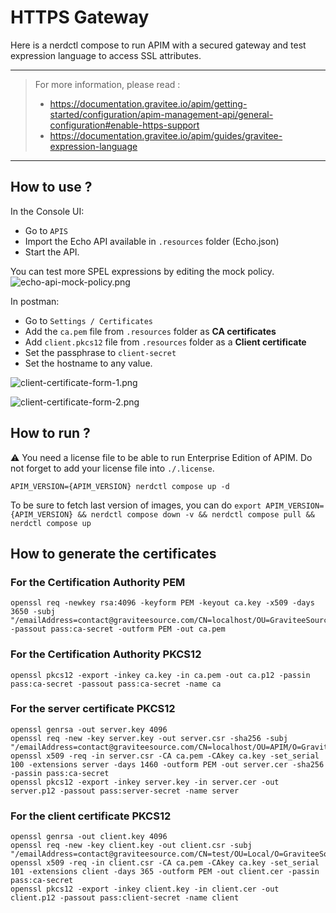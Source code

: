 # HTTPS Gateway

Here is a nerdctl compose to run APIM with a secured gateway and test expression language to access SSL attributes.

---
> For more information, please read :
> * https://documentation.gravitee.io/apim/getting-started/configuration/apim-management-api/general-configuration#enable-https-support
> * https://documentation.gravitee.io/apim/guides/gravitee-expression-language
---

## How to use ?

In the Console UI:
- Go to `APIS`
- Import the Echo API available in `.resources` folder (Echo.json)
- Start the API.

You can test more SPEL expressions by editing the mock policy.
![echo-api-mock-policy.png](.resources/echo-api-mock-policy.png)

In postman:
- Go to `Settings / Certificates`
- Add the `ca.pem` file from `.resources` folder as **CA certificates**
- Add `client.pkcs12` file from `.resources` folder as a **Client certificate**
- Set the passphrase to `client-secret`
- Set the hostname to any value.

![client-certificate-form-1.png](.resources/client-certificate-form-1.png "Add a client certificate")

![client-certificate-form-2.png](.resources/client-certificate-form-2.png "Configure Postman certificates")

## How to run ?

⚠️ You need a license file to be able to run Enterprise Edition of APIM. Do not forget to add your license file into `./.license`.

`APIM_VERSION={APIM_VERSION} nerdctl compose up -d ` 

To be sure to fetch last version of images, you can do
`export APIM_VERSION={APIM_VERSION} && nerdctl compose down -v && nerdctl compose pull && nerdctl compose up`

## How to generate the certificates

### For the Certification Authority PEM
```
openssl req -newkey rsa:4096 -keyform PEM -keyout ca.key -x509 -days 3650 -subj "/emailAddress=contact@graviteesource.com/CN=localhost/OU=GraviteeSource/O=GraviteeSource/L=Lille/ST=France/C=FR" -passout pass:ca-secret -outform PEM -out ca.pem
```

### For the Certification Authority PKCS12
```
openssl pkcs12 -export -inkey ca.key -in ca.pem -out ca.p12 -passin pass:ca-secret -passout pass:ca-secret -name ca
```

### For the server certificate PKCS12
```
openssl genrsa -out server.key 4096
openssl req -new -key server.key -out server.csr -sha256 -subj "/emailAddress=contact@graviteesource.com/CN=localhost/OU=APIM/O=GraviteeSource/L=Lille/ST=France/C=FR"
openssl x509 -req -in server.csr -CA ca.pem -CAkey ca.key -set_serial 100 -extensions server -days 1460 -outform PEM -out server.cer -sha256 -passin pass:ca-secret
openssl pkcs12 -export -inkey server.key -in server.cer -out server.p12 -passout pass:server-secret -name server
```

### For the client certificate PKCS12
```
openssl genrsa -out client.key 4096
openssl req -new -key client.key -out client.csr -subj "/emailAddress=contact@graviteesource.com/CN=test/OU=Local/O=GraviteeSource/L=Lille/ST=France/C=FR"
openssl x509 -req -in client.csr -CA ca.pem -CAkey ca.key -set_serial 101 -extensions client -days 365 -outform PEM -out client.cer -passin pass:ca-secret
openssl pkcs12 -export -inkey client.key -in client.cer -out client.p12 -passout pass:client-secret -name client
```
